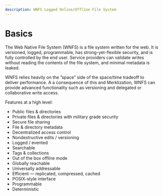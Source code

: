 ```yaml
---
description: WNFS Logged Online/Offline File System
---
```


# Basics

The Web Native File System \(WNFS\) is a file system written for the web. It is versioned, logged, programmable, has strong-yet-flexible security, and is fully controlled by the end user. Service providers can validate writes without reading the contents of the file system, and minimal metadata is leaked.

WNFS relies heavily on the ”space” side of the space/time tradeoff to deliver performance. A a consequence of this and Merklization, WNFS can provide advanced functionality such as versioning and delegated or collaborative write access.

Features at a high level:

* Public files & directories
* Private files & directories with military grade security
* Secure file sharing
* File & directory metadata
* Decentralized access control
* Nondestructive edits / versioning
* Logged / evented
* Searchable
* Tags & collections
* Out of the box offline mode
* Globally reachable
* Universally addressable
* Efficient — replicated, compressed, cached
* POSIX-style interface
* Programmable
* Deterministic

